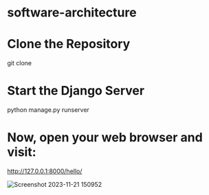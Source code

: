 # software-architecture
# Clone the Repository
git clone <your-repo-url>

# Start the Django Server
python manage.py runserver

# Now, open your web browser and visit:
http://127.0.0.1:8000/hello/

![Screenshot 2023-11-21 150952](https://github.com/abdanbarkaath/software-architecture/assets/55392987/aff74265-5aa0-4c27-87c7-d70a408ec5f0)
